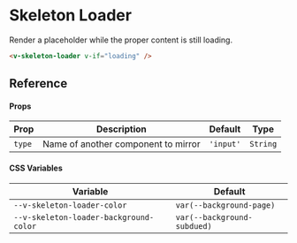 # Skeleton Loader

Render a placeholder while the proper content is still loading.

```html
<v-skeleton-loader v-if="loading" />
```

## Reference

#### Props

| Prop   | Description                         | Default   | Type     |
| ------ | ----------------------------------- | --------- | -------- |
| `type` | Name of another component to mirror | `'input'` | `String` |

#### CSS Variables

| Variable                               | Default                     |
| -------------------------------------- | --------------------------- |
| `--v-skeleton-loader-color`            | `var(--background-page)`    |
| `--v-skeleton-loader-background-color` | `var(--background-subdued)` |
